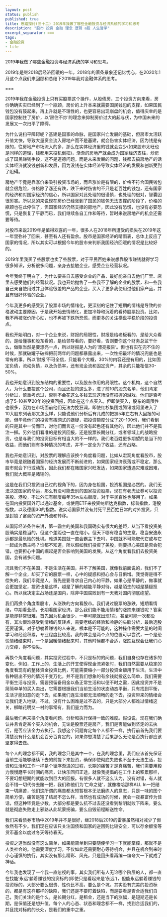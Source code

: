 ```yaml
---
layout: post
status: publish
published: true
title: 思路探讨(三十二) 2019年我做了哪些金融投资与经济系统的学习和思考
description: "股市 投资 金融 理念 逻辑 a股 人生哲学"
excerpt_separator: ===
tags:
- 金融投资
- life
---
```


2019年我做了哪些金融投资与经济系统的学习和思考。

2019年是继2018后经济回暖的一年，2018年的萧条景象还记忆忧心，在2020年1月这个点我们来回顾和总结下2019年我对金融体系的思考。

===

2019年我在金融投资上只有买股票这个操作，从股债房，三个投资方向来看，房价确确实实已经到了一个瓶颈，房价的上升本来就需要国民钱包的支撑，如果国民钱包没有鼓起来，再上升就是不理性的，也更容易出现崩盘的机会，值得庆幸的是国家控制住了房价，以‘房住不炒’的理念来抑制房价过大的起与伏，为中国未来的发展又一次扫平了障碍。

为什么说扫平障碍呢？基建是国家的命脉，是国家兴亡发展的基础，但房市太活跃升值太快，导致大量资金流入房地产而不是基建，就会伤害实体经济，因为钱是有限的，往房地产市场流入的多，那么在实体经济里的钱就会变少(如果股市太旺也是同样的道理，钱都用来投机倒把)，渐渐的房地产就会成为国家经济支柱，炒房成了国民赚钱手段，这不是道德问题，而是未来发展的问题，钱都去搞房地产的话实体经济就没钱创新和发展，因为没钱在实体经济导致实体经济的发展和创新受到了阻碍。

房地产毕竟是靠涨价来吸引投资市场的，而且涨价是有限的，价格不符合国民钱包就会很危险，价格除了涨还有跌，跌下来时伤害的不只是老百姓的钱包，还有国家的经济和对国家经济的信心，所以国家对此处理的很谨慎，也处理的很对，智囊团很厉害。所以总的来说现在房价已经涨到了国民的钱包无法支撑的阶段了，价格的瓶颈也在此停住了，但国家经济仍然支撑的房地产，因此没有恐慌，也没有必要恐慌，只是恢复了平静而已，我们继续各自工作和等待，暂时来说房地产的机会还需要等待。

对股市来说2019年是值得欢喜的一年，很多人在2018年所遭受的损失在2019年这一年里弥补了回来，甚至有人还有盈余。股市是国家经济的晴雨表，总体上反应了国家的情况，所以其实可以根据今年的股市来判断我国经济回暖的情况是比较好的。

2019年里我买了些股票也卖了些股票，对于平民百姓来说想靠股市赚钱就得学习很多知识，分析很多问题，亲身去接触企业，感受企业经营状况。

今年我终于明白了，为什么要亲自去感受企业的产品，最好能亲自去他们厂里、店里去感受他们的经营状况。我也开始抛售了一些我不了解的企业的股票，和一些我自己亲自使用过并且体验很差的产品的企业，买入了更多我使用过他们家产品，并且有很好体验的企业。

今年我更多的感受到了股票市场的情绪化，更深刻的记住了短期的情绪是导致的价格波动主要原因，于是我开始去情绪化，更加冷静和沉着的看待股票投资。比如，我不再被涨价所心动，也不再被下跌所恐慌，而更多的关注横盘平稳阶段的投资点。

我也开始明白，对一个企业来说，财报的局限性，财报是给老板看的，是给大众看的，是给懂事和股东看的，是给领导看的，要好看，否则要你这个财务总监干什么，做账当然是要漂亮一点，所以财报是人为的’漂亮报告‘。但也有实在兜不住的时候，那就破罐子破摔把前两年的问题都暴露出来，一次性把最坏的情况兜底也是常有的事。所以’财报‘不可全信，只能看个大概，30%的内容还是有用的，比如固定负债，流动负债，以及负债率，还有现金流和固定资产，其余的只能相信30-50%。

我也开始意识到股东结构的重要性，以及股东作用的局限性。这个机构，这个自然人，为什么要投这个公司，而且还投的这么多，进了前10的股东名单，他们肯定分析过，慎重考虑过，否则不会花这么多钱去玩这场没有把握的游戏，他们是否考虑了5-10甚至20年的投资回报，因此在这个点买入。但即使买入，股东的局限性也很多，因为在市场面前他们无法力挽狂澜，即使红杉集团或腾讯或阿里进入了10大股东列表那又怎么样，只能说他们分析后有几成的把握5年左右有大回报的可能，但毕竟他们的投资有撒网式的嫌疑，把投资额度分成了20-100份，我们看到的只是其中一份而已，对他们而言这一份没有起色还有其他的，因此他们并不是孤注一掷。另外他们看准的是投资回报，还是股票长期分红，或者领域上的战略投资，也是与我们的投资目标有相当大的不一样的。我们老百姓更多期望的是当下的收益，而他们则有多种情况的考虑，并不一定全为了收益，还有战略。

我也开始意识到，对股票的理解应该换个角度看问题，比如从宏观角度看股市，股市毕竟是跟随着国家的经济发展而不断前进的，如果国家经济衰落或不稳定，那么股市就会下行或动荡，因此我们都在赌国家兴旺发达，如果国家遭遇灾难或困难，我们就大概率是赌输的。

这是在我们只投资自己过的视角下的，因为身在祖国，投资祖国是必然的。我们无法决定国家的命运，那么有没可能去别的国家投资股票，现在有老虎证券可以投资美股、港股，不过外汇有额度每年35w左右额度，对于平民百姓也够用了。如果在国内投资国外可以通过基金，或使用ETF来投资纳斯达克指数，标普指数，港股指数，以及德国30的指数。说实话国家并没有封死平民百姓日常的对外投资，只是封锁了富豪的资产外流和转移。

从国际经济条件来讲，第一霸主的美国和我国确实有很大的差距，从当下看投资美股确实是稳当的，但这个差距也一直在缩小。但天下哪有稳当的生意，稳当安逸永远都是最危险的处境。难道美国就一直会霸主下去吗，中国就不可能取代它或与它一起成为霸主吗？谁都不知道，所以假如我们投资了美股，则要担心美国是否会犯错，也要担心中国的崛起是否会影响到美国的发展。从这个角度看我们去投资美国，会有诸多问题。

况且我们不在美国，不是生活在美国，并不了解美国，就像我前面说的，我们不了解一个企业，却买了它的股票一样，心中的疑惑和担心会与日俱增。我觉得是得不偿失的，我们毕竟是人，首先是要寻求自己内心的平静，如果心是平静的，做事就会更加坚定，投资也是这样，越是了解的越能平静对待，越是陌生的越是猜疑担心。所以我决定主战场还是国内，除非中国腐败到有一天我对国内彻底绝望。

我们再换个角度看股市，从涨跌的方向看股市。我们说过股票的涨跌，短期看情绪，中期看业绩，长期看国家经济。那么我们能不能用情绪的涨跌来赚钱呢？答案是能却非常很难，首先因为机会很少，一年可能就出现1次，甚至可能一次都没有，其次很难感受到情绪的反转点，需要老练的经验和冷静的头脑分析，最后选股还要谨慎。对于想躺着赚钱的人来说，根本是不可能的，这种操作需要大量的时间学习和经验积累，专业程度比较高。我的体会是两个点的位置可以尝试，一个是恐慌情绪结束时，一个是回暖情绪起来时，其他时候都不合适，涨跌互现会让我们心力交瘁，得不偿失。

再换个角度看问题，其实投资过程中，不只是标的的问题，我们自身也存在诸多的变化，例如，工作上的，生活上的开支使得现金流紧张时，我们自然需要从稳定的角度看现有的整体资金投资比例，可能需要缩小一部分投资金额用于生活。生活中各种层出不穷的情况千变万化，并不是我们想象的有余钱就投这么简单，我们需要平衡生活与投资，需要预留备用金以备正常生活和以便不时之需，因此投资并不是简简单单的买入卖出，它需要根据我们当前生活的状态动态平衡，只有找到平衡，生活才能如意的走下去，如果我们连生活都无法顺畅的走下去，投资带来的情绪会让我们走入地狱。不过，没有什么困难是过不去的，只是大部分人都难过情绪这关，柳暗花明又一村的事常有，我们量力而为。

最后我们再来换个角度看问题，分析和执行保持一致的难度。假设说，现在我们确认并且肯定某个买入的机会，无论是股票还是房产，我们是否能做到坚定的去执行，是否应该全力去执行。我想这个问题肯定每个人都不一样，执行前首先我们要清楚没有什么是机会百分百肯定的，如果你想清楚了后果那么无论是否执行都应该坚定得去做。

每个人的理念都不同，我的理念只是其中一个，在我的理念里，我们应该首先保证当前生活能够继续下去的前提下来投资，确保即使彻底失败也不至于无法生活，投资和生活和工作一样是个循序渐进的过程，长期的痛苦才是真痛苦，我们需要用毅力慢慢磨平长时间的痛苦，让快乐回归正途，就像我提倡的在工作上的积累那样，不要幻想短期的就能收到巨大的回报。有很多人就不这么认为，没有对错，有人就会不惜一切代价去赌一把，我们称他们为‘亡命之徒’，就像梭哈那样ALL In一把结束一切痛苦，他们这所谓的痛苦都太短暂根本无法磨练人的意志，只是一味的图个简单方便，痛苦是短了结局不怎么样，当然也有成功的时候，就会一夜暴富传为佳话，但这种毕竟是少数，大部分都是要么抗不过去还没看到黎明就败下阵来，要么就是彻底失败走上邪路从此坑蒙拐骗，要么自毁前程断送性命。

我们来看债券市场中2019年并不是很好，继2018后2019的雷暴虽然相对减少了但依然有不少。我们现在应该只关注国债和国家的逆回购比较安全，可以存余额宝等货币基金以度过冬天等待春天。

投资之道当然没有这么简单，如果能简单到只要随便学习一下就能掌控，那就不是人类社会的。他需要深度学习，不仅如此还需要耐心等待机会，并且在机会到来时小心谨慎的执行。其实没有那么精彩、风光，只是回头看再编一编夸大一下就成了神话。

今年我也发现了一个我一直忽视的事，其实我们所有人无论哪个阶层的人，都一直在找能’永远‘躺着赚钱的投资标的(即使只是看起来是‘永远‘)，但能永远躺着赚钱的投资标的，大部分要么很贵、性价比不高，要么是个坑。其实没有完美的投资标的，都是有这样那样的缺陷，我们还是不要盯着缺陷，而是要看是否合适我们自己，我们关注的是什么，是长期分红，是租金，还是当下的涨幅，是短期还是长期，是保值还是想升值，每个人的心态、状态和理念都不一样，找到合适我们的，并且找对标的的长处，是我们的重中之重。

